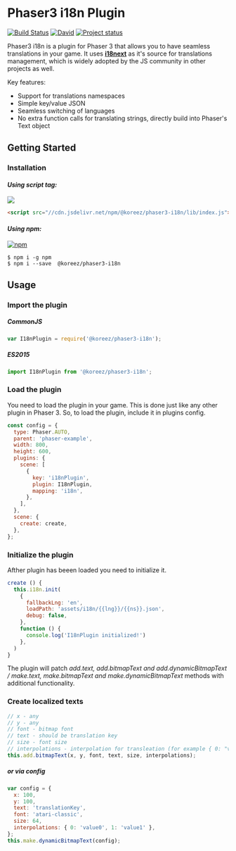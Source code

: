 # Phaser3 i18n Plugin

[![Build Status](https://travis-ci.org/koreezgames/phaser3-i18n-plugin.svg?branch=master)](https://travis-ci.org/koreezgames/phaser3-i18n-plugin) [![David](https://david-dm.org/koreezgames/phaser3-i18n-plugin.svg)]() [![Project status](https://img.shields.io/badge/status-active-brightgreen.svg)](#status)

Phaser3 i18n is a plugin for Phaser 3 that allows you to have seamless translations in your game. It uses **[i18next](https://github.com/i18next/i18next)** as it's source for translations management, which is widely adopted by the JS community in other projects as well.

Key features:

* Support for translations namespaces
* Simple key/value JSON
* Seamless switching of languages
* No extra function calls for translating strings, directly build into Phaser's Text object

## Getting Started

### Installation

#### **_Using script tag:_**

[![](https://data.jsdelivr.com/v1/package/npm/@koreez/phaser3-i18n/badge?style=rounded)](https://www.jsdelivr.com/package/npm/@koreez/phaser3-i18n/lib/index.js)

```html
<script src="//cdn.jsdelivr.net/npm/@koreez/phaser3-i18n/lib/index.js"></script>
```

#### **_Using npm:_**

[![npm](https://img.shields.io/npm/dt/@koreez/phaser3-i18n.svg)](https://www.npmjs.com/package/@koreez/phaser3-i18n)

```shell
$ npm i -g npm
$ npm i --save  @koreez/phaser3-i18n
```

## Usage

### Import the plugin

##### **_CommonJS_**

```javascript
var I18nPlugin = require('@koreez/phaser3-i18n');
```

##### **_ES2015_**

```javascript
import I18nPlugin from '@koreez/phaser3-i18n';
```

### Load the plugin

You need to load the plugin in your game. This is done just like any other plugin in Phaser 3.
So, to load the plugin, include it in plugins config.

```javascript
const config = {
  type: Phaser.AUTO,
  parent: 'phaser-example',
  width: 800,
  height: 600,
  plugins: {
    scene: [
      {
        key: 'i18nPlugin',
        plugin: I18nPlugin,
        mapping: 'i18n',
      },
    ],
  },
  scene: {
    create: create,
  },
};
```

### Initialize the plugin

Afther plugin has beeen loaded you need to initialize it.

```javascript
create () {
  this.i18n.init(
    {
      fallbackLng: 'en',
      loadPath: 'assets/i18n/{{lng}}/{{ns}}.json',
      debug: false,
    },
    function () {
      console.log('I18nPlugin initialized!')
    },
  )
}
```

The plugin will patch _add.text, add.bitmapText and add.dynamicBitmapText / make.text, make.bitmapText and make.dynamicBitmapText_ methods with additional functionality.

### Create localized texts

```javascript
// x - any
// y - any
// font - bitmap font
// text - should be translation key
// size - font size
// interpolations - interpolation for transleation (for example { 0: "value0", 1: "value1" }), note this is not required parametr
this.add.bitmapText(x, y, font, text, size, interpolations);
```

##### **_or via config_**

```javascript
var config = {
  x: 100,
  y: 100,
  text: 'translationKey',
  font: 'atari-classic',
  size: 64,
  interpolations: { 0: 'value0', 1: 'value1' },
};
this.make.dynamicBitmapText(config);
```
